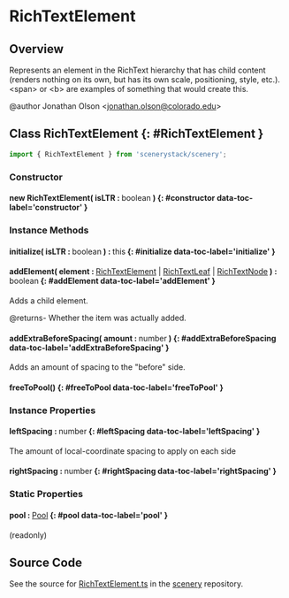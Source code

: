 # RichTextElement

## Overview

Represents an element in the RichText hierarchy that has child content (renders nothing on its own, but has its own
scale, positioning, style, etc.). &lt;span&gt; or &lt;b&gt; are examples of something that would create this.

@author Jonathan Olson &lt;jonathan.olson@colorado.edu&gt;

## Class RichTextElement {: #RichTextElement }


```js
import { RichTextElement } from 'scenerystack/scenery';
```
### Constructor

#### new RichTextElement( isLTR : <span style="font-weight: 400;"><span style="color: hsla(calc(var(--md-hue) + 180deg),80%,40%,1);">boolean</span></span> ) {: #constructor data-toc-label='constructor' }

### Instance Methods

#### initialize( isLTR : <span style="font-weight: 400;"><span style="color: hsla(calc(var(--md-hue) + 180deg),80%,40%,1);">boolean</span></span> ) : <span style="font-weight: 400;"><span style="color: hsla(calc(var(--md-hue) + 180deg),80%,40%,1);">this</span></span> {: #initialize data-toc-label='initialize' }

#### addElement( element : <span style="font-weight: 400;">[RichTextElement](../scenery/RichTextElement.md) | [RichTextLeaf](../scenery/RichTextLeaf.md) | [RichTextNode](../scenery/RichTextNode.md)</span> ) : <span style="font-weight: 400;"><span style="color: hsla(calc(var(--md-hue) + 180deg),80%,40%,1);">boolean</span></span> {: #addElement data-toc-label='addElement' }

Adds a child element.

@returns- Whether the item was actually added.

#### addExtraBeforeSpacing( amount : <span style="font-weight: 400;"><span style="color: hsla(calc(var(--md-hue) + 180deg),80%,40%,1);">number</span></span> ) {: #addExtraBeforeSpacing data-toc-label='addExtraBeforeSpacing' }

Adds an amount of spacing to the "before" side.

#### freeToPool() {: #freeToPool data-toc-label='freeToPool' }

### Instance Properties

#### leftSpacing : <span style="font-weight: 400;"><span style="color: hsla(calc(var(--md-hue) + 180deg),80%,40%,1);">number</span></span> {: #leftSpacing data-toc-label='leftSpacing' }

The amount of local-coordinate spacing to apply on each side

#### rightSpacing : <span style="font-weight: 400;"><span style="color: hsla(calc(var(--md-hue) + 180deg),80%,40%,1);">number</span></span> {: #rightSpacing data-toc-label='rightSpacing' }

### Static Properties

#### pool : <span style="font-weight: 400;">[Pool](../phet-core/Pool.md)</span> {: #pool data-toc-label='pool' }

(readonly)



## Source Code

See the source for [RichTextElement.ts](https://github.com/phetsims/scenery/blob/main/js/util/rich-text/RichTextElement.ts) in the [scenery](https://github.com/phetsims/scenery) repository.
